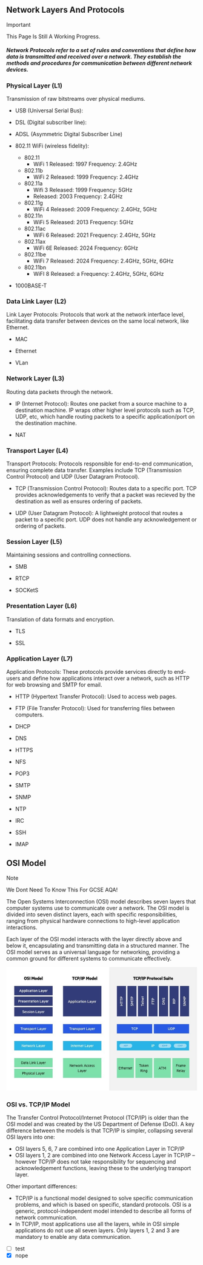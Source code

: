 ## Network Layers And Protocols
> [!IMPORTANT]
> This Page Is Still A Working Progress.

##### Network Protocols refer to a set of rules and conventions that define how data is transmitted and received over a network. They establish the methods and procedures for communication between different network devices.

### Physical Layer (L1)
Transmission of raw bitstreams over physical mediums.

- USB (Universal Serial Bus): 

- DSL (Digital subscriber line):

- ADSL (Asymmetric Digital Subscriber Line)

- 802.11 WiFi (wireless fidelity):
   - 802.11
      - WiFi 1 Released: 1997 Frequency: 2.4GHz
   - 802.11b
      - WiFi 2 Released: 1999 Frequency: 2.4GHz
   - 802.11a
      - Wifi 3 Released: 1999 Frequency: 5GHz
      - Released: 2003 Frequency: 2.4GHz
   - 802.11g
      - WiFi 4 Released: 2009 Frequency: 2.4GHz, 5GHz 
   - 802.11n
      - WiFi 5 Released: 2013 Frequency: 5GHz 
   - 802.11ac
      - WiFi 6 Released: 2021 Frequency: 2.4GHz, 5GHz 
   - 802.11ax
      - WiFi 6E Released: 2024 Frequency: 6GHz 
   - 802.11be
      - WiFi 7 Released: 2024 Frequency: 2.4GHz, 5GHz, 6GHz
   - 802.11bn
      - WiFI 8 Released: a Frequency: 2.4GHz, 5GHz, 6GHz
 
- 1000BASE-T

### Data Link Layer (L2)
Link Layer Protocols: Protocols that work at the network interface level, facilitating data transfer between devices on the same local network, like Ethernet.

- MAC

- Ethernet

- VLan

### Network Layer (L3)
Routing data packets through the network.

- IP (Internet Protocol): Routes one packet from a source machine to a destination machine. IP wraps other higher level protocols such as TCP, UDP, etc, which handle routing packets to a specific application/port on the destination machine.

- NAT

### Transport Layer (L4)
Transport Protocols: Protocols responsible for end-to-end communication, ensuring complete data transfer. Examples include TCP (Transmission Control Protocol) and UDP (User Datagram Protocol).

- TCP (Transmission Control Protocol): Routes data to a specific port. TCP provides acknowledgements to verify that a packet was recieved by the destination as well as ensures ordering of packets.

- UDP (User Datagram Protocol): A lightweight protocol that routes a packet to a specific port. UDP does not handle any acknowledgement or ordering of packets.

### Session Layer (L5)
Maintaining sessions and controlling connections.

- SMB

- RTCP

- SOCKetS

### Presentation Layer (L6)
Translation of data formats and encryption.

- TLS

- SSL

### Application Layer (L7)
Application Protocols: These protocols provide services directly to end-users and define how applications interact over a network, such as HTTP for web browsing and SMTP for email.

- HTTP (Hypertext Transfer Protocol): Used to access web pages.

- FTP (File Transfer Protocol): Used for transferring files between computers.

- DHCP

- DNS

- HTTPS

- NFS

- POP3

- SMTP

- SNMP

- NTP

- IRC

- SSH

- IMAP

## OSI Model
> [!NOTE]
> We Dont Need To Know This For GCSE AQA!

The Open Systems Interconnection (OSI) model describes seven layers that computer systems use to communicate over a network. The OSI model is divided into seven distinct layers, each with specific responsibilities, ranging from physical hardware connections to high-level application interactions.

Each layer of the OSI model interacts with the layer directly above and below it, encapsulating and transmitting data in a structured manner. The OSI model serves as a universal language for networking, providing a common ground for different systems to communicate effectively.

<p align="left">
	<img src="files/OSI-vs-TCP/IP-models.jpg">
</p>

### OSI vs. TCP/IP Model
The Transfer Control Protocol/Internet Protocol (TCP/IP) is older than the OSI model and was created by the US Department of Defense (DoD). A key difference between the models is that TCP/IP is simpler, collapsing several OSI layers into one:

- OSI layers 5, 6, 7 are combined into one Application Layer in TCP/IP
- OSI layers 1, 2 are combined into one Network Access Layer in TCP/IP – however TCP/IP does not take responsibility for sequencing and acknowledgement functions, leaving these to the underlying transport layer.

Other important differences:
- TCP/IP is a functional model designed to solve specific communication problems, and which is based on specific, standard protocols. OSI is a generic, protocol-independent model intended to describe all forms of network communication.
- In TCP/IP, most applications use all the layers, while in OSI simple applications do not use all seven layers. Only layers 1, 2 and 3 are mandatory to enable any data communication.

- [ ] test
- [x] nope
